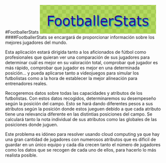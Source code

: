 #FootballerStats
![Git config](../../imagenes/footballerstats.png)
####FootballerStats se encargará de proporcionar información sobre los mejores jugadores del mundo.

Esta aplicación estará dirigida tanto a los aficionados de fútbol como profesionales que quieran ver una comparación de sus jugadores para determinar cuál es mejor en su valoración total, comprobar qué jugador es más rápido, comprobar que jugador es mejor en una determinada posición... y pueda aplicarse tanto a videojuegos para simular los futbolistas como a la hora de establecer la mejor alineación para entrenadores reales.

Recogeremos datos sobre todas las capacidades y atributos de los futbolistas. Con estos datos recogidos, determinaremos su desempeseño según la posición del campo.
Esto se hará dando diferentes pesos a sus atributos según la posición donde estos jueguen debido a que cada atributo tiene una relevancia diferente en las distintias posiciones del campo. Se calculará tanto la nota individual de sus atributos como las globales de las posiciones donde juguen.

Este problema es idóneo para resolver usando cloud computing ya que hay una gran cantidad de jugadores con numerosos atributos que es dificil de guardar en un único equipo y cada día crecen tanto el número de jugadores como los datos que se recogen de cada uno de ellos, para hacerlo lo más realista posible.